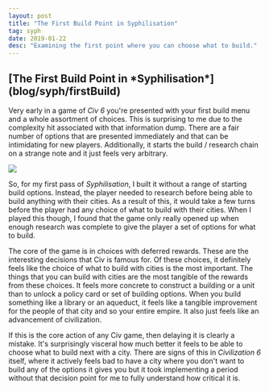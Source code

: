```yaml
---
layout: post
title: "The First Build Point in Syphilisation"
tag: syph
date: 2019-01-22
desc: "Examining the first point where you can choose what to build."
---
```

<h2>[The First Build Point in *Syphilisation*](blog/syph/firstBuild)</h2>

Very early in a game of *Civ 6* you're presented with your first build menu and a whole assortment of choices. This is surprising to me due to the complexity hit associated with that information dump. There are a fair number of options that are presented immediately and that can be intimidating for new players. Additionally, it starts the build / research chain on a strange note and it just feels very arbitrary.
 
<image src="/blogImages/civStart.png" />

So, for my first pass of *Syphilisation*, I built it without a range of starting build options. Instead, the player needed to research before being able to build anything with their cities. As a result of this, it would take a few turns before the player had any choice of what to build with their cities. When I played this though, I found that the game only really opened up when enough research was complete to give the player a set of options for what to build.


The core of the game is in choices with deferred rewards. These are the interesting decisions that Civ is famous for. Of these choices, it definitely feels like the choice of what to build with cities is the most important. The things that you can build with cities are the most tangible of the rewards from these choices. It feels more concrete to construct a building or a unit than to unlock a policy card or set of building options. When you build something like a library or an aqueduct, it feels like a tangible improvement for the people of that city and so your entire empire. It also just feels like an advancement of civilization.


If this is the core action of any Civ game, then delaying it is clearly a mistake. It's surprisingly visceral how much better it feels to be able to choose what to build next with a city. There are signs of this in *Civilization 6* itself, where it actively feels bad to have a city where you don't want to build any of the options it gives you but it took implementing a period without that decision point for me to fully understand how critical it is.

